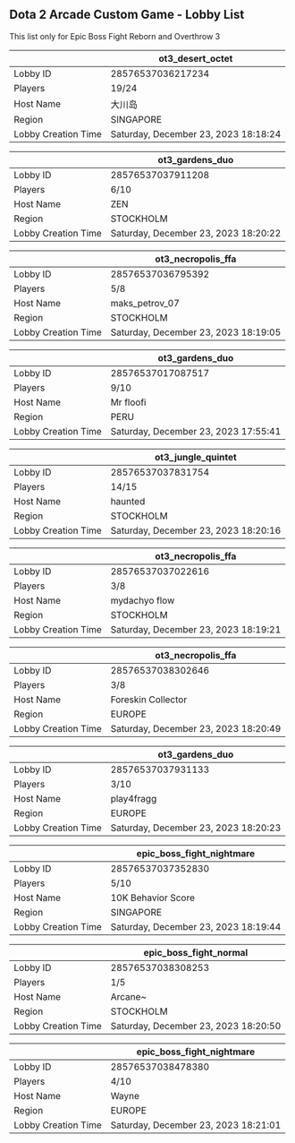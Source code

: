 ## Dota 2 Arcade Custom Game - Lobby List

This list only for Epic Boss Fight Reborn and Overthrow 3

|  | ot3_desert_octet |
| ------ | ------ |
| Lobby ID | 28576537036217234 |
| Players | 19/24 |
| Host Name | 大川岛 |
| Region | SINGAPORE |
| Lobby Creation Time | Saturday, December 23, 2023 18:18:24 |


|  | ot3_gardens_duo |
| ------ | ------ |
| Lobby ID | 28576537037911208 |
| Players | 6/10 |
| Host Name | ZEN |
| Region | STOCKHOLM |
| Lobby Creation Time | Saturday, December 23, 2023 18:20:22 |


|  | ot3_necropolis_ffa |
| ------ | ------ |
| Lobby ID | 28576537036795392 |
| Players | 5/8 |
| Host Name | maks_petrov_07 |
| Region | STOCKHOLM |
| Lobby Creation Time | Saturday, December 23, 2023 18:19:05 |


|  | ot3_gardens_duo |
| ------ | ------ |
| Lobby ID | 28576537017087517 |
| Players | 9/10 |
| Host Name | Mr floofi |
| Region | PERU |
| Lobby Creation Time | Saturday, December 23, 2023 17:55:41 |


|  | ot3_jungle_quintet |
| ------ | ------ |
| Lobby ID | 28576537037831754 |
| Players | 14/15 |
| Host Name | haunted |
| Region | STOCKHOLM |
| Lobby Creation Time | Saturday, December 23, 2023 18:20:16 |


|  | ot3_necropolis_ffa |
| ------ | ------ |
| Lobby ID | 28576537037022616 |
| Players | 3/8 |
| Host Name | mydachyo flow |
| Region | STOCKHOLM |
| Lobby Creation Time | Saturday, December 23, 2023 18:19:21 |


|  | ot3_necropolis_ffa |
| ------ | ------ |
| Lobby ID | 28576537038302646 |
| Players | 3/8 |
| Host Name | Foreskin Collector |
| Region | EUROPE |
| Lobby Creation Time | Saturday, December 23, 2023 18:20:49 |


|  | ot3_gardens_duo |
| ------ | ------ |
| Lobby ID | 28576537037931133 |
| Players | 3/10 |
| Host Name | play4fragg |
| Region | EUROPE |
| Lobby Creation Time | Saturday, December 23, 2023 18:20:23 |


|  | epic_boss_fight_nightmare |
| ------ | ------ |
| Lobby ID | 28576537037352830 |
| Players | 5/10 |
| Host Name | 10K Behavior Score |
| Region | SINGAPORE |
| Lobby Creation Time | Saturday, December 23, 2023 18:19:44 |


|  | epic_boss_fight_normal |
| ------ | ------ |
| Lobby ID | 28576537038308253 |
| Players | 1/5 |
| Host Name | Arcane~ |
| Region | STOCKHOLM |
| Lobby Creation Time | Saturday, December 23, 2023 18:20:50 |


|  | epic_boss_fight_nightmare |
| ------ | ------ |
| Lobby ID | 28576537038478380 |
| Players | 4/10 |
| Host Name | Wayne |
| Region | EUROPE |
| Lobby Creation Time | Saturday, December 23, 2023 18:21:01 |


